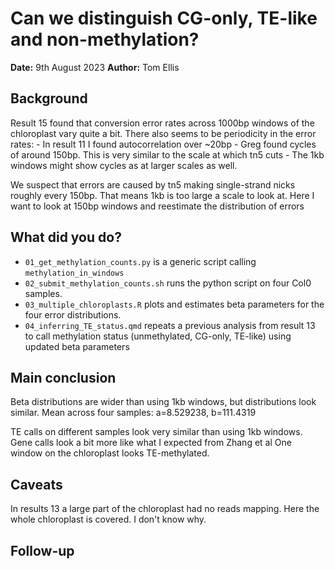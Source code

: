 # Can we distinguish CG-only, TE-like and non-methylation?

**Date:** 9th August 2023
**Author:** Tom Ellis

## Background

Result 15 found that conversion error rates across 1000bp windows of the 
chloroplast vary quite a bit.
There also seems to be periodicity in the error rates:
    - In result 11 I found autocorrelation over ~20bp
    - Greg found cycles of around 150bp. This is very similar to the scale at 
        which tn5 cuts
    - The 1kb windows might show cycles as at larger scales as well.

We suspect that errors are caused by tn5 making single-strand nicks roughly 
every 150bp.
That means 1kb is too large a scale to look at.
Here I want to look at 150bp windows and reestimate the distribution of errors

## What did you do?

- `01_get_methylation_counts.py` is a generic script calling `methylation_in_windows`
- `02_submit_methylation_counts.sh` runs the python script on four Col0 samples.
- `03_multiple_chloroplasts.R` plots and estimates beta parameters for the four
  error distributions.
- `04_inferring_TE_status.qmd` repeats a previous analysis from result 13 to
  call methylation status (unmethylated, CG-only, TE-like) using updated beta
  parameters

## Main conclusion
Beta distributions are wider than using 1kb windows, but distributions look similar.
Mean across four samples: a=8.529238, b=111.4319

TE calls on different samples look very similar than using 1kb windows.
Gene calls look a bit more like what I expected from Zhang et al
One window on the chloroplast looks TE-methylated.

## Caveats

In results 13 a large part of the chloroplast had no reads mapping.
Here the whole chloroplast is covered. I don't know why.

## Follow-up
